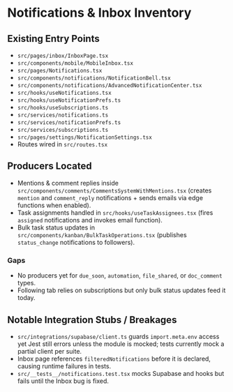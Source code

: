 # Notifications & Inbox Inventory

## Existing Entry Points
- `src/pages/inbox/InboxPage.tsx`
- `src/components/mobile/MobileInbox.tsx`
- `src/pages/Notifications.tsx`
- `src/components/notifications/NotificationBell.tsx`
- `src/components/notifications/AdvancedNotificationCenter.tsx`
- `src/hooks/useNotifications.tsx`
- `src/hooks/useNotificationPrefs.ts`
- `src/hooks/useSubscriptions.ts`
- `src/services/notifications.ts`
- `src/services/notificationPrefs.ts`
- `src/services/subscriptions.ts`
- `src/pages/settings/NotificationSettings.tsx`
- Routes wired in `src/routes.tsx`

## Producers Located
- Mentions & comment replies inside `src/components/comments/CommentsSystemWithMentions.tsx` (creates `mention` and `comment_reply` notifications + sends emails via edge functions when enabled).
- Task assignments handled in `src/hooks/useTaskAssignees.tsx` (fires `assigned` notifications and invokes email function).
- Bulk task status updates in `src/components/kanban/BulkTaskOperations.tsx` (publishes `status_change` notifications to followers).

### Gaps
- No producers yet for `due_soon`, `automation`, `file_shared`, or `doc_comment` types.
- Following tab relies on subscriptions but only bulk status updates feed it today.

## Notable Integration Stubs / Breakages
- `src/integrations/supabase/client.ts` guards `import.meta.env` access yet Jest still errors unless the module is mocked; tests currently mock a partial client per suite.
- Inbox page references `filteredNotifications` before it is declared, causing runtime failures in tests.
- `src/__tests__/notifications.test.tsx` mocks Supabase and hooks but fails until the Inbox bug is fixed.
